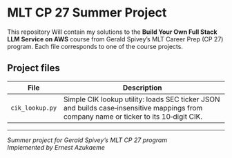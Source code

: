 # MLT CP 27 Summer Project

This repository Will contain my solutions to the **Build Your Own Full Stack LLM Service on AWS** course from Gerald Spivey’s MLT Career Prep (CP 27) program. Each file corresponds to one of the course projects.

## Project files

| File                  | Description                                                  |
| --------------------- | ------------------------------------------------------------ |
| `cik_lookup.py`       | Simple CIK lookup utility: loads SEC ticker JSON and builds case‑insensitive mappings from company name or ticker to its 10‑digit CIK. |

---

*Summer project for Gerald Spivey’s MLT CP 27 program*  
*Implemented by Ernest Azukaeme*  
